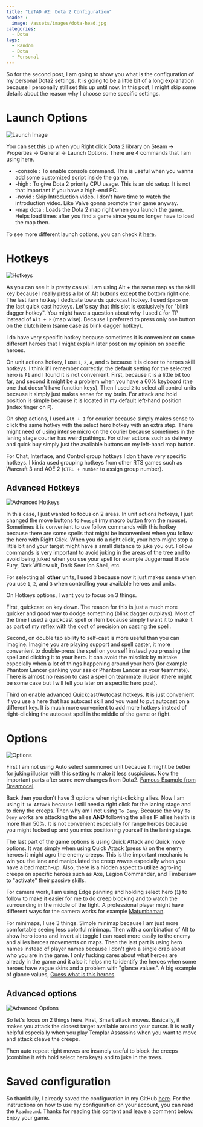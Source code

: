 ```yaml
---
title: "LeTAD #2: Dota 2 Configuration"
header :
  image: /assets/images/dota-head.jpg
categories:
  - Dota
tags:
  - Random
  - Dota
  - Personal
---
```


So for the second post, I am going to show you what is the configuration of my personal Dota2 settings. It is going to be a little bit of a long explanation because I personally still set this up until now. In this post, I might skip some details about the reason why I choose some specific settings.

# Launch Options
![Launch Image](https://i.ibb.co/F4SSxNV/2022-11-11-17-29-19-Properties-Dota-2.png)

You can set this up when you Right click Dota 2 library on Steam -> Properties -> General -> Launch Options. There are 4 commands that I am using here.

- -console : To enable console command. This is useful when you wanna add some customized script inside the game.
- -high : To give Dota 2 priority CPU usage. This is an old setup. It is not that important if you have a high-end PC.
- -novid : Skip Introduction video. I don't have time to watch the introduction video. Like Valve gonna promote their game anyway.
- -map dota : Loads the Dota 2 map right when you launch the game. Helps load times after you find a game since you no longer have to load the map then. 

To see more different launch options, you can check it [here](https://dota2.fandom.com/wiki/Launch_Options).

# Hotkeys
![Hotkeys](https://i.ibb.co/7KVcvD3/2022-11-11-19-33-18-Dota-2.png)

As you can see it is pretty casual. I am using Alt + the same map as the skill key because I really press a lot of Alt buttons except the bottom right one. The last item hotkey I dedicate towards quickcast hotkey. I used `Space` on the last quick cast hotkeys. Let's say that this slot is exclusively for "blink dagger hotkey". You might have a question about why I used `C` for TP instead of `Alt + F` (map wise). Because I preferred to press only one button on the clutch item (same case as blink dagger hotkey).

I do have very specific hotkey because sometimes it is convenient on some different heroes that I might explain later post on my opinion on specific heroes.

On unit actions hotkey, I use `1`, `2`, `A`, and `S` because it is closer to heroes skill hotkeys. I think if I remember correctly, the default setting for the selected hero is `F1` and I found it is not convenient. First, because it is a little bit too far, and second it might be a problem when you have a 60% keyboard (the one that doesn't have function keys). Then I used `2` to select all control units because it simply just makes sense for my brain. For attack and hold position is simple because it is located in my default left-hand position (index finger on `F`).

On shop actions, I used `Alt + 1` for courier because simply makes sense to click the same hotkey with the select hero hotkey with an extra step. There might need of using intense micro on the courier because sometimes in the laning stage courier has weird pathings. For other actions such as delivery and quick buy simply just the available buttons on my left-hand map button.

For Chat, Interface, and Control group hotkeys I don't have very specific hotkeys. I kinda used grouping hotkeys from other RTS games such as Warcraft 3 and AOE 2 (`CTRL + number` to assign group number).

## Advanced Hotkeys
![Advanced Hotkeys](https://i.ibb.co/Zmz2Tr5/2022-11-11-19-35-28-Dota-2.png)

In this case, I just wanted to focus on 2 areas. In unit actions hotkeys, I just changed the move buttons to `Mouse4` (my macro button from the mouse). Sometimes it is convenient to use follow commands with this hotkey because there are some spells that might be inconvenient when you follow the hero with Right Click. When you do a right click, your hero might stop a little bit and your target might have a small distance to juke you out. Follow commands is very important to avoid juking in the areas of the tree and to avoid being juked when you use your spell for example Juggernaut Blade Fury, Dark Willow ult, Dark Seer Ion Shell, etc. 

For selecting all **other** units, I used `3` because now it just makes sense when you use `1`, `2`, and `3` when controlling your available heroes and units.

On Hotkeys options, I want you to focus on 3 things. 

First, quickcast on key down. The reason for this is just a much more quicker and good way to dodge something (blink dagger outplays). Most of the time I used a quickcast spell or item because simply I want it to make it as part of my reflex with the cost of precision on casting the spell.

Second, on double tap ability to self-cast is more useful than you can imagine. Imagine you are playing support and spell caster, it more convenient to double-press the spell on yourself instead you pressing the spell and clicking it to your hero. It can avoid the misclick by mistake especially when a lot of things happening around your hero (for example Phantom Lancer ganking your ass or Phantom Lancer as your teammate). There is almost no reason to cast a spell on teammate illusion (there might be some case but I will tell you later on a specific hero post). 

Third on enable advanced Quickcast/Autocast hotkeys. It is just convenient if you use a here that has autocast skill and you want to put autocast on a different key. It is much more convenient to add more hotkeys instead of right-clicking the autocast spell in the middle of the game or fight.

# Options
![Options](https://i.ibb.co/xfYNvGV/2022-11-11-20-15-48-Dota-2.png)

First I am not using Auto select summoned unit because It might be better for juking illusion with this setting to make it less suspicious. Now the important parts after some new changes from Dota2. [Famous Example from Dreamocel](https://clips.twitch.tv/PiliableSlipperyMartenAMPEnergyCherry).

Back then you don't have 3 options when right-clicking allies. Now I am using it `To Attack` because I still need a right click for the laning stage and to deny the creeps. Then why am I not using `To Deny`. Because the way `To Deny` works are attacking the allies **AND** following the allies **IF** allies health is more than 50%. It is not convenient especially for range heroes because you might fucked up and you miss positioning yourself in the laning stage. 

The last part of the game options is using Quick Attack and Quick move options. It was simply when using Quick Attack (press `A`) on the enemy heroes it might agro the enemy creeps. This is the important mechanic to win you the lane and manipulated the creep waves especially when you have a bad match-up. Also, there is a hidden aspect to utilize agro-ing creeps on specific heroes such as Axe, Legion Commander, and Timbersaw to "activate" their passive skills. 

For camera work, I am using Edge panning and holding select hero (`1`) to follow to make it easier for me to do creep blocking and to watch the surrounding in the middle of the fight. A professional player might have different ways for the camera works for example [Matumbaman](https://www.youtube.com/watch?v=tEt414Sf60Q).

For minimaps, I use 3 things. Simple minimap because I am just more comfortable seeing less colorful minimap. Then with a combination of Alt to show hero icons and invert alt toggle I can react more easily to the enemy and allies heroes movements on maps. Then the last part is using hero names instead of player names because I don't give a single crap about who you are in the game. I only fucking cares about what heroes are already in the game and it also it helps me to identify the heroes when some heroes have vague skins and a problem with "glance values". A big example of glance values, [Guess what is this heroes](https://i.redd.it/fhplmoc01vy91.png).

## Advanced options
![Advanced Options](https://i.ibb.co/sg0WjBn/2022-11-11-20-52-33-Dota-2.png)

So let's focus on 2 things here. First, Smart attack moves. Basically, it makes you attack the closest target available around your cursor. It is really helpful especially when you play Templar Assassins when you want to move and attack cleave the creeps.

Then auto repeat right moves are insanely useful to block the creeps (combine it with hold select hero keys) and to juke in the trees.

# Saved configuration
So thankfully, I already saved the configuration in my GitHub [here](https://github.com/Saltfarmer/Dota-Config). For the instructions on how to use my configuration on your account, you can read the `Readme.md`. Thanks for reading this content and leave a comment below. Enjoy your game.
  
